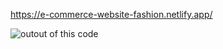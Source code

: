 https://e-commerce-website-fashion.netlify.app/

![outout of this code](https://github.com/Harshchauhan29626/E-commerce-fashion/assets/150172292/c05f55c5-6a86-47c4-bbe2-755291769bfd)
